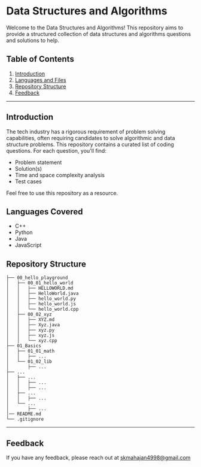 # Data Structures and Algorithms

Welcome to the Data Structures and Algorithms! This repository aims to provide a structured collection of data structures and algorithms questions and solutions to help.

## Table of Contents

1. [Introduction](#introduction)
2. [Languages and Files](#languages-covered)
3. [Repository Structure](#repository-structure)
4. [Feedback](#feedback)

---

## Introduction

The tech industry has a rigorous requirement of problem solving capabilities, often requiring candidates to solve algorithmic and data structure problems. This repository contains a curated list of coding questions. For each question, you'll find:

- Problem statement
- Solution(s)
- Time and space complexity analysis
- Test cases

Feel free to use this repository as a resource.

## Languages Covered

- C++
- Python
- Java
- JavaScript

## Repository Structure

```
├── 00_hello_playground
│   ├── 00_01_hello_world
│   │   ├── HELLOWORLD.md
│   │   ├── HelloWorld.java
│   │   ├── hello_world.py
│   │   ├── hello_world.js
│   │   └── hello_world.cpp
│   ├── 00_02_xyz
│   │   ├── XYZ.md
│   │   ├── Xyz.java
│   │   ├── xyz.py
│   │   ├── xyz.js
│   │   └── xyz.cpp
├── 01_Basics
│   ├── 01_01_math
│   │   ├── ...
│   └── 01_02_lib
│       ├── ...
├── ...
│   ├── ...
│   │   ├── ...
│   │   ├── ...
│   ├── ...
│   │   ├── ...
│   └── ...
│       ├── ...
│── README.md
└── .gitignore
```

---
## Feedback

If you have any feedback, please reach out at skmahajan4998@gmail.com

